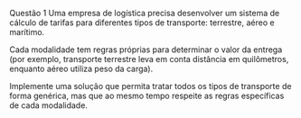 Questão 1 
Uma empresa de logística precisa desenvolver um sistema de cálculo de tarifas para diferentes tipos de transporte: terrestre, aéreo e marítimo.

Cada modalidade tem regras próprias para determinar o valor da entrega (por exemplo, transporte terrestre leva em conta distância em quilômetros, enquanto aéreo utiliza peso da carga).

Implemente uma solução que permita tratar todos os tipos de transporte de forma genérica, mas que ao mesmo tempo respeite as regras específicas de cada modalidade.